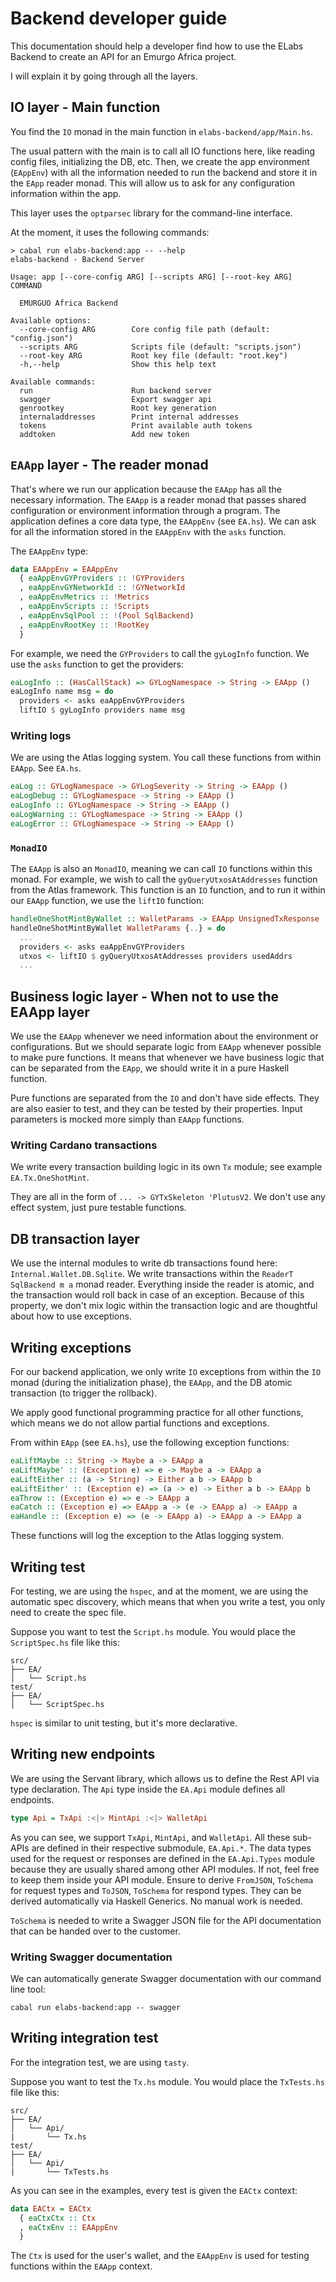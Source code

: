 # Backend developer guide

This documentation should help a developer find how to use the ELabs Backend to create an API for an Emurgo Africa project.

I will explain it by going through all the layers.


## IO layer - Main function
You find the `IO` monad in the main function in `elabs-backend/app/Main.hs`.

The usual pattern with the main is to call all IO functions here, like reading config files, initializing the DB, etc. Then, we create the app environment (`EAppEnv`) with all the information needed to run the backend and store it in the `EApp` reader monad.
This will allow us to ask for any configuration information within the app.

This layer uses the `optparsec` library for the command-line interface.

At the moment, it uses the following commands:

```
> cabal run elabs-backend:app -- --help
elabs-backend - Backend Server

Usage: app [--core-config ARG] [--scripts ARG] [--root-key ARG] COMMAND

  EMURGUO Africa Backend

Available options:
  --core-config ARG        Core config file path (default: "config.json")
  --scripts ARG            Scripts file (default: "scripts.json")
  --root-key ARG           Root key file (default: "root.key")
  -h,--help                Show this help text

Available commands:
  run                      Run backend server
  swagger                  Export swagger api
  genrootkey               Root key generation
  internaladdresses        Print internal addresses
  tokens                   Print available auth tokens
  addtoken                 Add new token
```

## `EAApp` layer - The reader monad
That's where we run our application because the `EAApp` has all the necessary information.
The `EAApp` is a reader monad that passes shared configuration or environment information through a program.
The application defines a core data type, the `EAAppEnv` (see `EA.hs`).
We can ask for all the information stored in the `EAAppEnv` with the `asks` function.

The `EAAppEnv` type:
```haskell
data EAAppEnv = EAAppEnv
  { eaAppEnvGYProviders :: !GYProviders
  , eaAppEnvGYNetworkId :: !GYNetworkId
  , eaAppEnvMetrics :: !Metrics
  , eaAppEnvScripts :: !Scripts
  , eaAppEnvSqlPool :: !(Pool SqlBackend)
  , eaAppEnvRootKey :: !RootKey
  }
```

For example, we need the `GYProviders` to call the `gyLogInfo` function. We use the `asks` function to get the providers:

```haskell
eaLogInfo :: (HasCallStack) => GYLogNamespace -> String -> EAApp ()
eaLogInfo name msg = do
  providers <- asks eaAppEnvGYProviders
  liftIO $ gyLogInfo providers name msg
```

### Writing logs

We are using the Atlas logging system. You call these functions from within `EAApp`. See `EA.hs`.

```haskell
eaLog :: GYLogNamespace -> GYLogSeverity -> String -> EAApp ()
eaLogDebug :: GYLogNamespace -> String -> EAApp ()
eaLogInfo :: GYLogNamespace -> String -> EAApp ()
eaLogWarning :: GYLogNamespace -> String -> EAApp ()
eaLogError :: GYLogNamespace -> String -> EAApp ()
```

### `MonadIO`
The `EAApp` is also an `MonadIO`, meaning we can call `IO` functions within this monad. For example, we wish to call the `gyQueryUtxosAtAddresses` function from the Atlas framework.
This function is an `IO` function, and to run it within our `EAApp` function, we use the `liftIO` function:

```haskell
handleOneShotMintByWallet :: WalletParams -> EAApp UnsignedTxResponse
handleOneShotMintByWallet WalletParams {..} = do
  ...
  providers <- asks eaAppEnvGYProviders
  utxos <- liftIO $ gyQueryUtxosAtAddresses providers usedAddrs
  ...
```

## Business logic layer - When not to use the EAApp layer
We use the `EAApp` whenever we need information about the environment or configurations.
But we should separate logic from `EAApp` whenever possible to make pure functions.
It means that whenever we have business logic that can be separated from the `EApp`, we should write it in a pure Haskell function.

Pure functions are separated from the `IO` and don't have side effects. They are also easier to test, and they can be tested by their properties. Input parameters is mocked more simply than `EAApp` functions.

### Writing Cardano transactions
We write every transaction building logic in its own `Tx` module; see example `EA.Tx.OneShotMint`.

They are all in the form of `... -> GYTxSkeleton 'PlutusV2`. We don't use any effect system, just pure testable functions.

## DB transaction layer

We use the internal modules to write db transactions found here: `Internal.Wallet.DB.Sqlite`.
We write transactions within the `ReaderT SqlBackend m a` monad reader. Everything inside the reader is atomic, and the transaction would roll back in case of an exception.
Because of this property, we don't mix logic within the transaction logic and are thoughtful about how to use exceptions.

## Writing exceptions

For our backend application, we only write `IO` exceptions from within the `IO` monad (during the initialization phase), the `EAApp`, and the DB atomic transaction (to trigger the rollback).

We apply good functional programming practice for all other functions, which means we do not allow partial functions and exceptions.

From within `EApp` (see `EA.hs`), use the following exception functions:
```haskell
eaLiftMaybe :: String -> Maybe a -> EAApp a
eaLiftMaybe' :: (Exception e) => e -> Maybe a -> EAApp a
eaLiftEither :: (a -> String) -> Either a b -> EAApp b
eaLiftEither' :: (Exception e) => (a -> e) -> Either a b -> EAApp b
eaThrow :: (Exception e) => e -> EAApp a
eaCatch :: (Exception e) => EAApp a -> (e -> EAApp a) -> EAApp a
eaHandle :: (Exception e) => (e -> EAApp a) -> EAApp a -> EAApp a
```

These functions will log the exception to the Atlas logging system.

## Writing test
For testing, we are using the `hspec`, and at the moment, we are using the automatic spec discovery, which means that when you write a test, you only need to create the spec file.

Suppose you want to test the `Script.hs` module. You would place the `ScriptSpec.hs` file like this:

```
src/
├── EA/
│   └── Script.hs
test/
├── EA/
│   └── ScriptSpec.hs
```

`hspec` is similar to unit testing, but it's more declarative.

## Writing new endpoints

We are using the Servant library, which allows us to define the Rest API via type declaration.
The `Api` type inside the `EA.Api` module defines all endpoints.

```haskell
type Api = TxApi :<|> MintApi :<|> WalletApi
```

As you can see, we support `TxApi`, `MintApi`, and `WalletApi`. All these sub-APIs are defined in their respective submodule, `EA.Api.*`.
The data types used for the request or responses are defined in the `EA.Api.Types` module because they are usually shared among other API modules. If not, feel free to keep them inside your API module. Ensure to derive `FromJSON`, `ToSchema` for request types and `ToJSON`, `ToSchema` for respond types.
They can be derived automatically via Haskell Generics. No manual work is needed.

`ToSchema` is needed to write a Swagger JSON file for the API documentation that can be handed over to the customer.

### Writing Swagger documentation
We can automatically generate Swagger documentation with our command line tool:

```
cabal run elabs-backend:app -- swagger
```

## Writing integration test

For the integration test, we are using `tasty`.

Suppose you want to test the `Tx.hs` module. You would place the `TxTests.hs` file like this:

```
src/
├── EA/
│   └── Api/
|       └── Tx.hs
test/
├── EA/
│   └── Api/
|       └── TxTests.hs
```

As you can see in the examples, every test is given the `EACtx` context:

```haskell
data EACtx = EACtx
  { eaCtxCtx :: Ctx
  , eaCtxEnv :: EAAppEnv
  }
```


The `Ctx` is used for the user's wallet, and the `EAAppEnv` is used for testing functions within the `EAApp` context.
